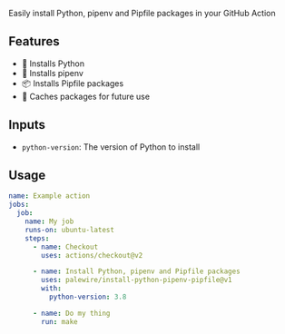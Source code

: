 Easily install Python, pipenv and Pipfile packages in your GitHub Action

## Features

- 🐍 Installs Python
- 🔨 Installs pipenv
- 📦 Installs Pipfile packages
- 💽 Caches packages for future use

## Inputs

* `python-version`: The version of Python to install

## Usage

```yaml
name: Example action
jobs:
  job:
    name: My job
    runs-on: ubuntu-latest
    steps:
      - name: Checkout
        uses: actions/checkout@v2

      - name: Install Python, pipenv and Pipfile packages
        uses: palewire/install-python-pipenv-pipfile@v1
        with:
          python-version: 3.8

      - name: Do my thing
        run: make
```
